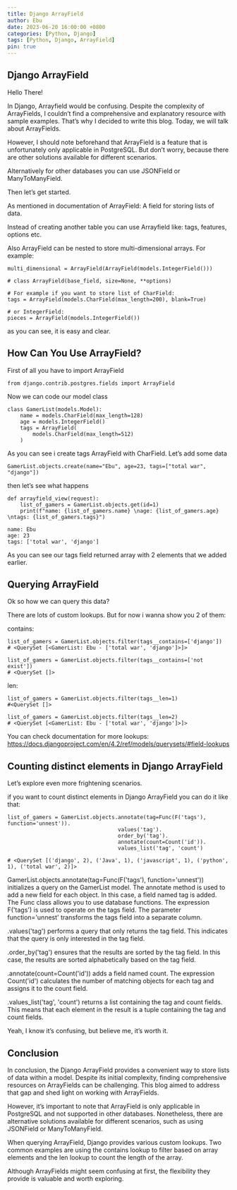```yaml
---
title: Django ArrayField
author: Ebu
date: 2023-06-20 16:00:00 +0800
categories: [Python, Django]
tags: [Python, Django, ArrayField]
pin: true
---
```


## Django ArrayField

Hello There!

In Django, Arrayfield would be confusing. Despite the complexity of ArrayFields, I couldn’t find a comprehensive and explanatory resource with sample examples. That’s why I decided to write this blog. Today, we will talk about ArrayFields.

However, I should note beforehand that ArrayField is a feature that is unfortunately only applicable in PostgreSQL. But don’t worry, because there are other solutions available for different scenarios.

Alternatively for other databases you can use JSONField or ManyToManyField.

Then let’s get started.

As mentioned in documentation of ArrayField: A field for storing lists of data.

Instead of creating another table you can use Arrayfield like:
tags, features, options etc.

Also ArrayField can be nested to store multi-dimensional arrays.
For example:
```
multi_dimensional = ArrayField(ArrayField(models.IntegerField()))
```

```
# class ArrayField(base_field, size=None, **options)

# For example if you want to store list of CharField:
tags = ArrayField(models.CharField(max_length=200), blank=True)

# or IntegerField:
pieces = ArrayField(models.IntegerField())
```

as you can see, it is easy and clear.

## How Can You Use ArrayField?

First of all you have to import ArrayField

```
from django.contrib.postgres.fields import ArrayField
```

Now we can code our model class

```
class GamerList(models.Model):
    name = models.CharField(max_length=128)
    age = models.IntegerField()
    tags = ArrayField(
        models.CharField(max_length=512)
    )
```

As you can see i create tags ArrayField with CharField. Let’s add some data

```
GamerList.objects.create(name="Ebu", age=23, tags=["total war", "django"])
```

then let’s see what happens

```
def arrayfield_view(request):
    list_of_gamers = GamerList.objects.get(id=1)
    print(f"name: {list_of_gamers.name} \nage: {list_of_gamers.age} \ntags: {list_of_gamers.tags}")
```
```
name: Ebu 
age: 23
tags: ['total war', 'django']
```

As you can see our tags field returned array with 2 elements that we added earlier.

## Querying ArrayField

Ok so how we can query this data?

There are lots of custom lookups. But for now i wanna show you 2 of them:

contains:
```
list_of_gamers = GamerList.objects.filter(tags__contains=['django'])
# <QuerySet [<GamerList: Ebu - ['total war', 'django']>]>

list_of_gamers = GamerList.objects.filter(tags__contains=['not exist'])
# <QuerySet []>
```
len:
```
list_of_gamers = GamerList.objects.filter(tags__len=1)
#<QuerySet []>

list_of_gamers = GamerList.objects.filter(tags__len=2)
# <QuerySet [<GamerList: Ebu - ['total war', 'django']>]>
```

You can check documentation for more lookups: https://docs.djangoproject.com/en/4.2/ref/models/querysets/#field-lookups

## Counting distinct elements in Django ArrayField

Let’s explore even more frightening scenarios.

if you want to count distinct elements in Django ArrayField you can do it like that:
```
list_of_gamers = GamerList.objects.annotate(tag=Func(F('tags'), function='unnest')).
                                   values('tag').
                                   order_by('tag').
                                   annotate(count=Count('id')).
                                   values_list('tag', 'count')
```
```
# <QuerySet [('django', 2), ('Java', 1), ('javascript', 1), ('python', 1), ('total war', 2)]>
```
GamerList.objects.annotate(tag=Func(F('tags'), function='unnest')) initializes a query on the GamerList model. The annotate method is used to add a new field for each object. In this case, a field named tag is added. The Func class allows you to use database functions. The expression F('tags') is used to operate on the tags field. The parameter function='unnest' transforms the tags field into a separate column.

.values('tag') performs a query that only returns the tag field. This indicates that the query is only interested in the tag field.

.order_by('tag') ensures that the results are sorted by the tag field. In this case, the results are sorted alphabetically based on the tag field.

.annotate(count=Count('id')) adds a field named count. The expression Count('id') calculates the number of matching objects for each tag and assigns it to the count field.

.values_list('tag', 'count') returns a list containing the tag and count fields. This means that each element in the result is a tuple containing the tag and count fields.

Yeah, I know it’s confusing, but believe me, it’s worth it.

## Conclusion

In conclusion, the Django ArrayField provides a convenient way to store lists of data within a model. Despite its initial complexity, finding comprehensive resources on ArrayFields can be challenging. This blog aimed to address that gap and shed light on working with ArrayFields.

However, it’s important to note that ArrayField is only applicable in PostgreSQL and not supported in other databases. Nonetheless, there are alternative solutions available for different scenarios, such as using JSONField or ManyToManyField.

When querying ArrayField, Django provides various custom lookups. Two common examples are using the contains lookup to filter based on array elements and the len lookup to count the length of the array.

Although ArrayFields might seem confusing at first, the flexibility they provide is valuable and worth exploring.
